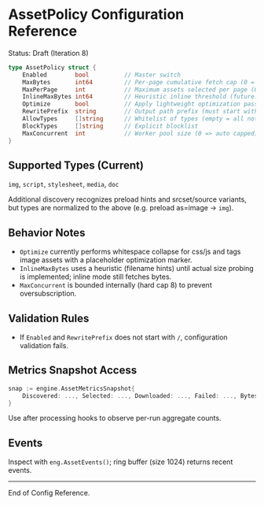 # AssetPolicy Configuration Reference

Status: Draft (Iteration 8)

```go
type AssetPolicy struct {
    Enabled        bool          // Master switch
    MaxBytes       int64         // Per-page cumulative fetch cap (0 = unlimited)
    MaxPerPage     int           // Maximum assets selected per page (0 = unlimited)
    InlineMaxBytes int64         // Heuristic inline threshold (future: actual size probe)
    Optimize       bool          // Apply lightweight optimization passes
    RewritePrefix  string        // Output path prefix (must start with /)
    AllowTypes     []string      // Whitelist of types (empty = all not blocked)
    BlockTypes     []string      // Explicit blocklist
    MaxConcurrent  int           // Worker pool size (0 => auto capped)
}
```

## Supported Types (Current)

`img`, `script`, `stylesheet`, `media`, `doc`

Additional discovery recognizes preload hints and srcset/source variants, but types are normalized to the above (e.g. preload as=image -> `img`).

## Behavior Notes

- `Optimize` currently performs whitespace collapse for css/js and tags image assets with a placeholder optimization marker.
- `InlineMaxBytes` uses a heuristic (filename hints) until actual size probing is implemented; inline mode still fetches bytes.
- `MaxConcurrent` is bounded internally (hard cap 8) to prevent oversubscription.

## Validation Rules

- If `Enabled` and `RewritePrefix` does not start with `/`, configuration validation fails.

## Metrics Snapshot Access

```go
snap := engine.AssetMetricsSnapshot{
    Discovered: ..., Selected: ..., Downloaded: ..., Failed: ..., BytesIn: ..., BytesOut: ...,
}
```

Use after processing hooks to observe per-run aggregate counts.

## Events

Inspect with `eng.AssetEvents()`; ring buffer (size 1024) returns recent events.

---

End of Config Reference.
